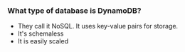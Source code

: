 
### What type of database is DynamoDB?
- They call it NoSQL. It uses key-value pairs for storage.
- It's schemaless
- It is easily scaled